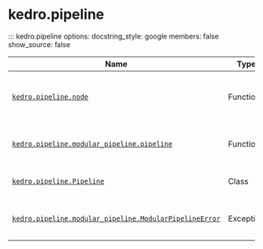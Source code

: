 # kedro.pipeline

::: kedro.pipeline
    options:
      docstring_style: google
      members: false
      show_source: false

| Name                          | Type       | Description                                      |
|-------------------------------|------------|--------------------------------------------------|
| [`kedro.pipeline.node`](kedro.pipeline.node.md) | Function   | A decorator to define a node in a Kedro pipeline. |
| [`kedro.pipeline.modular_pipeline.pipeline`](kedro.pipeline.modular_pipeline.pipeline.md) | Function | A helper to create modular pipelines.            |
| [`kedro.pipeline.Pipeline`](kedro.pipeline.Pipeline.md)| Class      | Represents a Kedro pipeline.                    |
| [`kedro.pipeline.modular_pipeline.ModularPipelineError`](kedro.pipeline.modular_pipeline.ModularPipelineError.md) | Exception | Raised for errors in modular pipelines.

